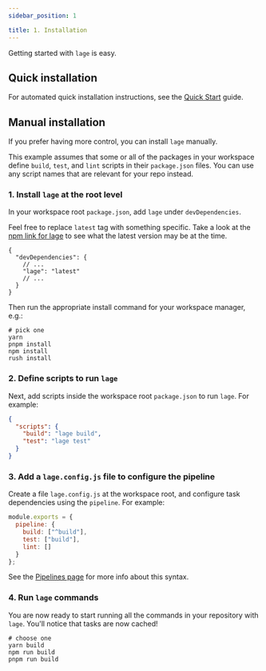 ```yaml
---
sidebar_position: 1

title: 1. Installation
---
```


Getting started with `lage` is easy.

## Quick installation

For automated quick installation instructions, see the [Quick Start](../quick-start.md) guide.

## Manual installation

If you prefer having more control, you can install `lage` manually.

This example assumes that some or all of the packages in your workspace define `build`, `test`, and `lint` scripts in their `package.json` files. You can use any script names that are relevant for your repo instead.

### 1. Install `lage` at the root level

In your workspace root `package.json`, add `lage` under `devDependencies`.

Feel free to replace `latest` tag with something specific. Take a look at the [npm link for lage](https://www.npmjs.com/package/lage) to see what the latest version may be at the time.

```jsonc title="/package.json"
{
  "devDependencies": {
    // ...
    "lage": "latest"
    // ...
  }
}
```

Then run the appropriate install command for your workspace manager, e.g.:

```shell
# pick one
yarn
pnpm install
npm install
rush install
```

### 2. Define scripts to run `lage`

Next, add scripts inside the workspace root `package.json` to run `lage`. For example:

```json title="/package.json"
{
  "scripts": {
    "build": "lage build",
    "test": "lage test"
  }
}
```

### 3. Add a `lage.config.js` file to configure the pipeline

Create a file `lage.config.js` at the workspace root, and configure task dependencies using the `pipeline`. For example:

```js title="/lage.config.js"
module.exports = {
  pipeline: {
    build: ["^build"],
    test: ["build"],
    lint: []
  }
};
```

See the [Pipelines page](./pipeline.md) for more info about this syntax.

### 4. Run `lage` commands

You are now ready to start running all the commands in your repository with `lage`. You'll notice that tasks are now cached!

```shell
# choose one
yarn build
npm run build
pnpm run build
```
